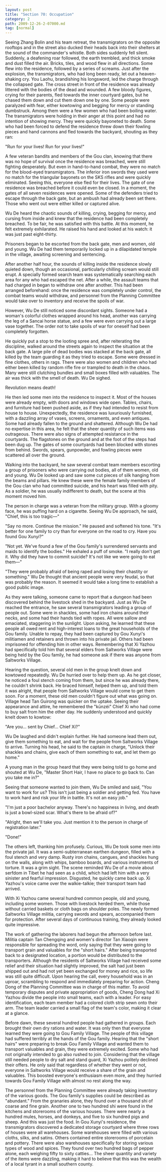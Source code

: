 ```yaml
---
layout: post
title: "Section 70: Occupation"
category: 2
path: 2009-12-26-2-07000.md
tag: [normal]
---
```


Seeing Zhang Bolin and his team retreat, the transmigrators on the opposite rooftops and in the street also ducked their heads back into their shelters at the sound of the commander's whistle. Both sides suddenly fell silent. Suddenly, a deafening roar followed, the earth trembled, and thick smoke and dust filled the air. Bricks, tiles, and wood flew in all directions. Some flew into the residence, followed by a series of screams. Just after the explosion, the transmigrators, who had long been ready, let out a heaven-shaking cry. You Laohu, brandishing his longsword, led the charge through the collapsed gate. The cross street in front of the residence was already littered with the bodies of the dead and wounded. A few bloody figures, crying for their parents, fled towards the inner courtyard gates, but he chased them down and cut them down one by one. Some people were paralyzed with fear, either kowtowing and begging for mercy or standing dumbstruck. Among them were a few women who had been boiling water. The transmigrators were holding in their anger at this point and had no intention of showing mercy. They were quickly bayoneted to death. Some who had been forced to defend the residence threw down their fowling pieces and hand cannons and fled towards the backyard, shouting as they ran:

"Run for your lives! Run for your lives!"

A few veteran bandits and members of the Gou clan, knowing that there was no hope of survival once the residence was breached, were still fighting desperately. But even in hand-to-hand combat, they were no match for the blood-eyed transmigrators. The inferior iron swords they used were no match for the triangular bayonets on the SKS rifles and were quickly eliminated. Seeing this, everyone else fled for their lives. The gate of one residence was breached before it could even be closed. In a moment, the gates of all seven residences were opened. Some of the defenders tried to escape through the back gate, but an ambush had already been set there. Those who went out were either killed or captured alive.

Wu De heard the chaotic sounds of killing, crying, begging for mercy, and cursing from inside and knew that the residence had been completely breached. To be fair, he was satisfied with this battle. At this moment, he felt extremely exhilarated. He raised his hand and looked at his watch: it was just past eight-thirty.

Prisoners began to be escorted from the back gate, men and women, old and young. Wu De had them temporarily locked up in a dilapidated temple in the village, awaiting screening and sentencing.

After another half hour, the sounds of killing inside the residence slowly quieted down, though an occasional, particularly chilling scream would still erupt. A specially formed search team was systematically searching each area for any who had escaped the net. After a while, the assault teams that had charged in began to withdraw one after another. This had been arranged beforehand: once the residence was completely under control, the combat teams would withdraw, and personnel from the Planning Committee would take over to inventory and receive the spoils of war.

However, Wu De still noticed some discordant sights. Someone had a woman's colorful clothes wrapped around his head, another was carrying the leg of a Sancai horse statue, and a few were even carrying out a large vase together. The order not to take spoils of war for oneself had been completely forgotten.

He quickly put a stop to the looting spree and, after reiterating the discipline, walked around the streets again to inspect the situation at the back gate. A large pile of dead bodies was stacked at the back gate, all killed by the team guarding it as they tried to escape. Some were dressed in fine clothes, others in rags. There were also women and children who had either been killed by random rifle fire or trampled to death in the chaos. Many were still clutching bundles and small boxes filled with valuables. The air was thick with the smell of death. Wu De sighed.

Revolution means death!

He then led some men into the residence to inspect it. Most of the houses were already empty, with doors and windows wide open. Tables, chairs, and furniture had been pushed aside, as if they had intended to resist from house to house. Unexpectedly, the residence was luxuriously furnished, with a dazzling array of vases, screens, ornaments, and even antiques. Some had already fallen to the ground and shattered. Although Wu De had no expertise in this area, he felt that the sheer quantity of such items was outrageous. There were also signs of attempted resistance in the courtyards. The flagstones on the ground and at the foot of the steps had been dug up. The gates of some courtyards had been blocked with stones from behind. Swords, spears, gunpowder, and fowling pieces were scattered all over the ground.

Walking into the backyard, he saw several combat team members escorting a group of prisoners who were carrying out bodies, all of them women, old and young. Wu De looked up and saw some cut pieces of silk hanging from the beams and pillars. He knew these were the female family members of the Gou clan who had committed suicide, and his heart was filled with pity. As a soldier, he was usually indifferent to death, but the scene at this moment moved him.

The person in charge was a veteran from the military group. With a gloomy face, he was puffing hard on a cigarette. Seeing Wu De approach, he said, "Chief, this is too tragic—"

"Say no more. Continue the mission." He paused and softened his tone. "It's better for one family to cry than for everyone on the road to cry. Have you found Gou Xunyi?"

"Not yet. We've found a few of the Gou family's surrendered servants and maids to identify the bodies." He exhaled a puff of smoke. "I really don't get it. Why did they have to commit suicide? It's not like we were going to eat them—"

"They were probably afraid of being raped and losing their chastity or something." Wu De thought that ancient people were very feudal, so that was probably the reason. It seemed it would take a long time to establish a good public image.

As they were talking, someone came to report that a dungeon had been discovered behind the livestock shed in the backyard. Just as Wu De reached the entrance, he saw several transmigrators leading a group of people out. Some were in shackles, some had iron chains around their necks, and some had their hands tied with ropes. All were sallow and emaciated, staggering in the sunlight. Upon asking, he learned that these people all owed rent and high-interest loans to the great households of the Gou family. Unable to repay, they had been captured by Gou Xunyi's militiamen and retainers and thrown into his private jail. Others had been imprisoned for offending him in other ways. Remembering that Xi Yazhou had specifically told him that several elders from Saltworks Village were being held by the Gou family, he had someone ask if there was anyone from Saltworks Village.

Hearing the question, several old men in the group knelt down and kowtowed repeatedly. Wu De hurried over to help them up. As he got closer, he noticed a foul stench coming from them, but since he was already there, he couldn't shrink back. He braced himself, helped them up, and told them it was alright, that people from Saltworks Village would come to get them soon. For a moment, these old men couldn't figure out what was going on. Village head Tan Guirong was quicker on the uptake. Seeing their appearance and attire, he remembered the "kūnzéi" Chief Xi who had come to buy salt from him the other day. He suddenly understood and quickly knelt down to kowtow:

"Are you... sent by Chief... Chief Xi?"

Wu De laughed and didn't explain further. He had someone lead them out, give them something to eat, and wait for the people from Saltworks Village to arrive. Turning his head, he said to the captain in charge, "Unlock their shackles and chains, give each of them something to eat, and let them go home."

A young man in the group heard that they were being told to go home and shouted at Wu De, "Master Short Hair, I have no place to go back to. Can you take me in?"

Seeing that someone wanted to join them, Wu De smiled and said, "You want to work for us? This isn't just being a soldier and getting fed. You have to work hard and risk your life in battle. It's not an easy job."

"I'm just a poor bachelor anyway. There's no happiness in living, and death is just a bowl-sized scar. What's there to be afraid of?"

"Alright, then we'll take you. Just mention it to the person in charge of registration later."

"Done!"

The others left, thanking him profusely. Curious, Wu De took some men into the private jail. It was a semi-subterranean earthen dungeon, filled with a foul stench and very damp. Rusty iron chains, cangues, and shackles hung on the walls, along with whips, bamboo boards, and various instruments of torture. It was a grim sight. The scene reminded Wu De of a movie about serfdom in Tibet he had seen as a child, which had left him with a very sinister and fearful impression. Disgusted, he quickly came back up. Xi Yazhou's voice came over the walkie-talkie; their transport team had arrived.

With Xi Yazhou came several hundred common people, old and young, including some women. Those with livestock herded them, while those without carried baskets or cloth bags on shoulder poles. The newly formed Saltworks Village militia, carrying swords and spears, accompanied them for protection. After several days of continuous training, they already looked quite impressive.

The work of gathering the laborers had begun the afternoon before last. Militia captain Tan Chengqing and women's director Tan Xiaoqin were responsible for spreading the word, only saying that they were going to transport grain and valuables for the "short hairs." After being transported back to a designated location, a portion would be distributed to the transporters. Although the residents of Saltworks Village had received some relief and their situation had slightly improved, the salt had just been shipped out and had not yet been exchanged for money and rice, so life was still quite difficult. Upon hearing the call, every household was in an uproar, scrambling to respond and immediately preparing for action. Cheng Dong of the Planning Committee was in charge of this matter. To avoid temporary disputes and private appropriation of goods, Cheng Dong had Xi Yazhou divide the people into small teams, each with a leader. For easy identification, each team member had a colored cloth strip sewn onto their arm. The team leader carried a small flag of the team's color, making it clear at a glance.

Before dawn, these several hundred people had gathered in groups. Each brought their own dry rations and water. It was only then that everyone learned they were going to Gou Family Village. The people of this village had suffered terribly at the hands of the Gou family. Hearing that the "short hairs" were preparing to break Gou Family Village and wanted them to transport valuables and grain, they were extremely excited. Some who had not originally intended to go also rushed to join. Considering that the village still needed people to dry salt and stand guard, Xi Yazhou politely declined their offers. He only said that regardless of whether they went or not, everyone in Saltworks Village would receive a share of the grain and valuables. This boosted everyone's enthusiasm even more, and they hurried towards Gou Family Village with almost no rest along the way.

The personnel from the Planning Committee were already taking inventory of the various goods. The Gou family's supplies could be described as "abundant." From the granaries alone, they found over a thousand shi of coarse and fine grain. Another one to two hundred shi were found in the kitchens and storerooms of the various houses. There were nearly a hundred mules, horses, and donkeys, and five to six hundred pigs and sheep. And this was just the food. In Gou Xunyi's residence, the transmigrators discovered a dedicated storage courtyard where three rows of houses were all warehouses. Some warehouses were filled with various cloths, silks, and satins. Others contained entire storerooms of porcelain and pottery. There were also warehouses specifically for storing various types of wood and spices. They found over two hundred bags of pepper alone, each weighing fifty to sixty catties... The sheer quantity and variety of the items were dazzling, making it hard to believe that this was the wealth of a local tyrant in a small southern county.